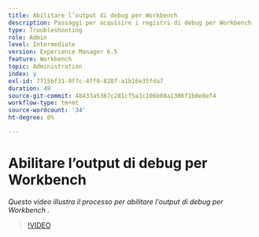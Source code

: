 ```yaml
---
title: Abilitare l’output di debug per Workbench
description: Passaggi per acquisire i registri di debug per Workbench
type: Troubleshooting
role: Admin
level: Intermediate
version: Experience Manager 6.5
feature: Workbench
topic: Administration
index: y
exl-id: 7715bf31-9f7c-4ff9-828f-a1b16e35fda7
duration: 49
source-git-commit: 48433a5367c281cf5a1c106b08a1306f1b0e8ef4
workflow-type: tm+mt
source-wordcount: '34'
ht-degree: 0%

---
```


# Abilitare l’output di debug per Workbench

*Questo video illustra il processo per abilitare l&#39;output di debug per Workbench .*

>[!VIDEO](https://video.tv.adobe.com/v/335497?quality=12&learn=on)

